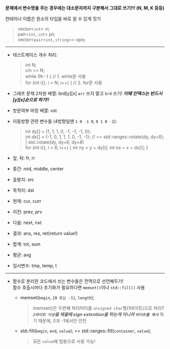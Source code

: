 **문제에서 변수명을 주는 경우에는 대소문자까지 구분해서 그대로 쓰기!!! (N, M, K 등등)**  
  
컨테이너 이름은 원소의 타입을 바로 알 수 있게 짓기
> vector<`int`> vi;  
> pair<`int`, `int`> pii;  
> vector<`pair`<`int`, `string`>> vpis;

- - -

- 테스트케이스 개수 처리:
  
  > int N;  
  > cin >> N;  
  > while (N--) { // 1. while문 사용  
  > for (int i{}; i < N; i++) { // 2. for문 사용  
- 그래프 문제 2차원 배열: brd[y][x] `arr` 쓰지 말고 `brd` 쓰기!  ***이때 인덱스는 반드시 [y][x]순으로 하기!!***
- 방문여부 마킹 배열: vst
- 이동방향 관련 변수들 (4방향일땐 `1 0 -1 0`, `0 1 0 -1`):
  <!-- 가독성을 위해 줄바꿈 필요! -->
  >int dy[] = {1, 1, 1, 0, -1, -1, -1, 0};  
  >int dx[] = {-1, 0, 1, 1, 1, 0, -1, -1}; // == std::ranges::rotate(dy, dy+6); | std::rotate(dy, dy+6, dy+8)   
  >for (int i{}; i < 8; i++) { int ny = y + dy[i]; int nx = x + dx[i]; }  <!-- 줄바꿈 하고 for루프 본체 indentation할 수 있는 방법 없나..? -->
- 앞, 뒤: fr, rr
- 중간: mid, middle, center
- 출발지: src
- 목적지: dst
- 현재: cur, curr
- 이전: prev, prv
- 다음: next, nxt
- 결과: ans, res, ret(return value!)
- 합계: tot, sum
- 평균: avg
- 임시변수: tmp, temp, t

- - -

- 함수로 분리한 코드에서 쓰는 변수들은 전역으로 선언해두기!  
  함수 호출시마다 초기화가 필요하다면 `memset()`이나 `std::fill()` 사용
  - memset(`begin`, `{0 또는 -1}`, `length`);
    
      > memset()은 두번째 파라미터를 `unsigned char`형(1바이트)으로 처리!!  
      > ***`2바이트 이상`을 채울때 sign extention을 하는게 아니라 `바이트를 복사`*** 하기 때문에, 0과 -1에서만 안전  
 
  - std::fill(`begin`, `end`, `value`); == std::ranges::fill(`container`, `value`);
    
      > 모든 `value`에 범용으로 사용 가능!
